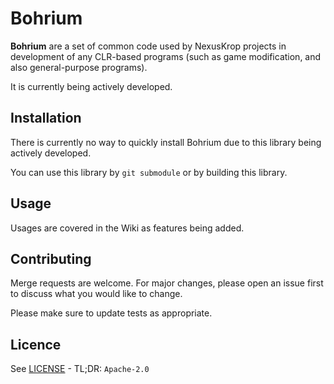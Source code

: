 # Bohrium

**Bohrium** are a set of common code used by NexusKrop projects in development of any CLR-based programs (such as game modification, and also general-purpose programs).

It is currently being actively developed.

## Installation

There is currently no way to quickly install Bohrium due to this library being actively developed.

You can use this library by `git submodule` or by building this library.

## Usage

Usages are covered in the Wiki as features being added.

## Contributing

Merge requests are welcome. For major changes, please open an issue first to discuss what you would like to change.

Please make sure to update tests as appropriate.

## Licence

See [LICENSE](LICENSE) - TL;DR: `Apache-2.0`